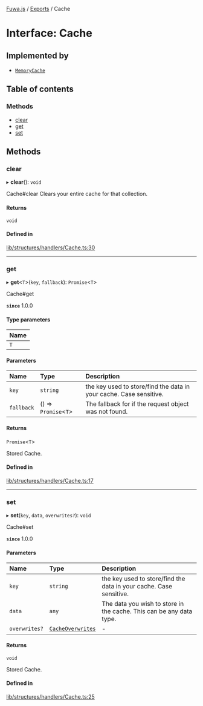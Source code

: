[Fuwa.js](../README.md) / [Exports](../modules.md) / Cache

# Interface: Cache

## Implemented by

- [`MemoryCache`](../classes/MemoryCache.md)

## Table of contents

### Methods

- [clear](Cache.md#clear)
- [get](Cache.md#get)
- [set](Cache.md#set)

## Methods

### clear

▸ **clear**(): `void`

Cache#clear
Clears your entire cache for that collection.

#### Returns

`void`

#### Defined in

[lib/structures/handlers/Cache.ts:30](https://github.com/fuwajs/fuwa.js/blob/b00913c/src/lib/structures/handlers/Cache.ts#L30)

___

### get

▸ **get**<`T`\>(`key`, `fallback`): `Promise`<`T`\>

Cache#get

**`since`** 1.0.0

#### Type parameters

| Name |
| :------ |
| `T` |

#### Parameters

| Name | Type | Description |
| :------ | :------ | :------ |
| `key` | `string` | the key used to store/find the data in your cache. Case sensitive. |
| `fallback` | () => `Promise`<`T`\> | The fallback for if the request object was not found. |

#### Returns

`Promise`<`T`\>

Stored Cache.

#### Defined in

[lib/structures/handlers/Cache.ts:17](https://github.com/fuwajs/fuwa.js/blob/b00913c/src/lib/structures/handlers/Cache.ts#L17)

___

### set

▸ **set**(`key`, `data`, `overwrites?`): `void`

Cache#set

**`since`** 1.0.0

#### Parameters

| Name | Type | Description |
| :------ | :------ | :------ |
| `key` | `string` | the key used to store/find the data in your cache. Case sensitive. |
| `data` | `any` | The data you wish to store in the cache. This can be any data type. |
| `overwrites?` | [`CacheOverwrites`](CacheOverwrites.md) | - |

#### Returns

`void`

Stored Cache.

#### Defined in

[lib/structures/handlers/Cache.ts:25](https://github.com/fuwajs/fuwa.js/blob/b00913c/src/lib/structures/handlers/Cache.ts#L25)
